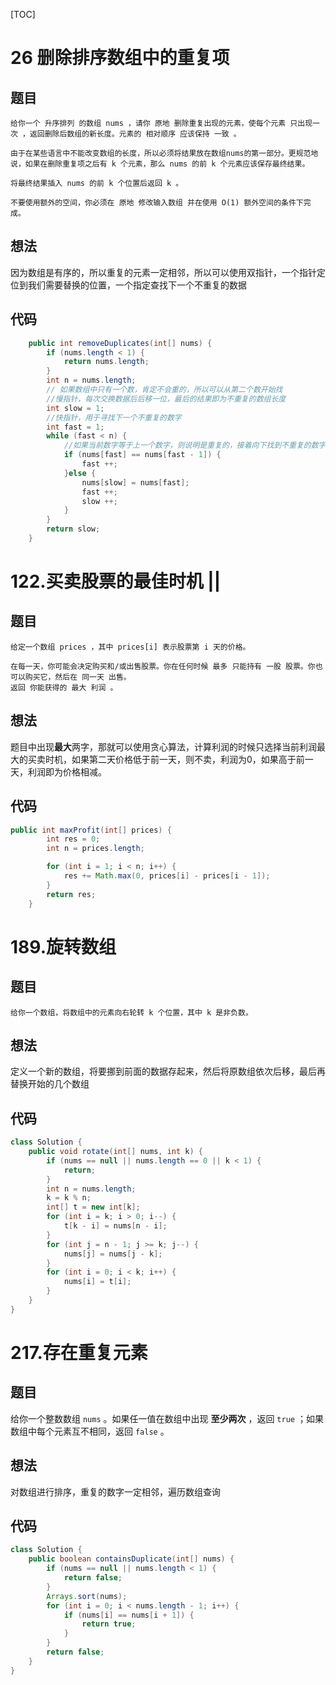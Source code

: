 [TOC]

# 26 删除排序数组中的重复项

## 题目

```
给你一个 升序排列 的数组 nums ，请你 原地 删除重复出现的元素，使每个元素 只出现一次 ，返回删除后数组的新长度。元素的 相对顺序 应该保持 一致 。

由于在某些语言中不能改变数组的长度，所以必须将结果放在数组nums的第一部分。更规范地说，如果在删除重复项之后有 k 个元素，那么 nums 的前 k 个元素应该保存最终结果。

将最终结果插入 nums 的前 k 个位置后返回 k 。

不要使用额外的空间，你必须在 原地 修改输入数组 并在使用 O(1) 额外空间的条件下完成。

```

## 想法

因为数组是有序的，所以重复的元素一定相邻，所以可以使用双指针，一个指针定位到我们需要替换的位置，一个指定查找下一个不重复的数据

## 代码

```java
    public int removeDuplicates(int[] nums) {
        if (nums.length < 1) {
            return nums.length;
        }
        int n = nums.length;
        // 如果数组中只有一个数，肯定不会重的，所以可以从第二个数开始找
        //慢指针，每次交换数据后后移一位，最后的结果即为不重复的数组长度
        int slow = 1;
        //快指针，用于寻找下一个不重复的数字
        int fast = 1;
        while (fast < n) {
            //如果当前数字等于上一个数字，则说明是重复的，接着向下找到不重复的数字进行替换
            if (nums[fast] == nums[fast - 1]) {
                fast ++;
            }else {
                nums[slow] = nums[fast];
                fast ++;
                slow ++;
            }
        }
        return slow;
    }
```

# 122.买卖股票的最佳时机  ||

## 题目

```
给定一个数组 prices ，其中 prices[i] 表示股票第 i 天的价格。

在每一天，你可能会决定购买和/或出售股票。你在任何时候 最多 只能持有 一股 股票。你也可以购买它，然后在 同一天 出售。
返回 你能获得的 最大 利润 。

```

## 想法

题目中出现**最大**两字，那就可以使用贪心算法，计算利润的时候只选择当前利润最大的买卖时机，如果第二天价格低于前一天，则不卖，利润为0，如果高于前一天，利润即为价格相减。

## 代码

```java
public int maxProfit(int[] prices) {
        int res = 0;
        int n = prices.length;

        for (int i = 1; i < n; i++) {
            res += Math.max(0, prices[i] - prices[i - 1]);
        }
        return res;
    }
```

# 189.旋转数组

## 题目

```
给你一个数组，将数组中的元素向右轮转 k 个位置，其中 k 是非负数。
```

## 想法

定义一个新的数组，将要挪到前面的数据存起来，然后将原数组依次后移，最后再替换开始的几个数组

## 代码



```java
class Solution {
    public void rotate(int[] nums, int k) {
        if (nums == null || nums.length == 0 || k < 1) {
            return;
        }
        int n = nums.length;
        k = k % n;
        int[] t = new int[k];
        for (int i = k; i > 0; i--) {
            t[k - i] = nums[n - i];
        }
        for (int j = n - 1; j >= k; j--) {
            nums[j] = nums[j - k];
        }
        for (int i = 0; i < k; i++) {
            nums[i] = t[i];
        }
    }
}
```

# 217.存在重复元素

## 题目

给你一个整数数组 `nums` 。如果任一值在数组中出现 **至少两次** ，返回 `true` ；如果数组中每个元素互不相同，返回 `false` 。

## 想法

对数组进行排序，重复的数字一定相邻，遍历数组查询

## 代码

```java
class Solution {
    public boolean containsDuplicate(int[] nums) {
        if (nums == null || nums.length < 1) {
            return false;
        }
        Arrays.sort(nums);
        for (int i = 0; i < nums.length - 1; i++) {
            if (nums[i] == nums[i + 1]) {
                return true;
            }
        }
        return false;
    }
}
```

